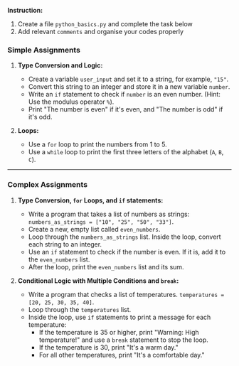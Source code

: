 
**Instruction:**
1. Create a file `python_basics.py` and complete the task below
2. Add relevant `comments` and organise your codes properly



### Simple Assignments

1.  **Type Conversion and Logic:**
    * Create a variable `user_input` and set it to a string, for example, `"15"`.
    * Convert this string to an integer and store it in a new variable `number`.
    * Write an `if` statement to check if `number` is an even number. (Hint: Use the modulus operator `%`).
    * Print "The number is even" if it's even, and "The number is odd" if it's odd.

2.  **Loops:**
    * Use a `for` loop to print the numbers from 1 to 5.
    * Use a `while` loop to print the first three letters of the alphabet (`A`, `B`, `C`).

---



### Complex Assignments

1.  **Type Conversion, `for` Loops, and `if` statements:**
    * Write a program that takes a list of numbers as strings: `numbers_as_strings = ["10", "25", "50", "33"]`.
    * Create a new, empty list called `even_numbers`.
    * Loop through the `numbers_as_strings` list. Inside the loop, convert each string to an integer.
    * Use an `if` statement to check if the number is even. If it is, add it to the `even_numbers` list.
    * After the loop, print the `even_numbers` list and its sum.

2.  **Conditional Logic with Multiple Conditions and `break`:**
    * Write a program that checks a list of temperatures. `temperatures = [20, 25, 30, 35, 40]`.
    * Loop through the `temperatures` list.
    * Inside the loop, use `if` statements to print a message for each temperature:
        * If the temperature is 35 or higher, print "Warning: High temperature!" and use a `break` statement to stop the loop.
        * If the temperature is 30, print "It's a warm day."
        * For all other temperatures, print "It's a comfortable day."